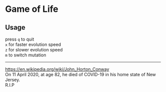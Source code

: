 # Game of Life

## Usage

press `q` to quit  
`x` for faster evolution speed  
`z` for slower evolution speed  
`m` to switch mutation

<hr>

https://en.wikipedia.org/wiki/John_Horton_Conway  
On 11 April 2020, at age 82, he died of COVID-19 in his home state of New Jersey.  
R.I.P  

